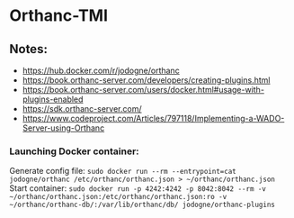 # Orthanc-TMI

## Notes:
- https://hub.docker.com/r/jodogne/orthanc
- https://book.orthanc-server.com/developers/creating-plugins.html
- https://book.orthanc-server.com/users/docker.html#usage-with-plugins-enabled
- https://sdk.orthanc-server.com/
- https://www.codeproject.com/Articles/797118/Implementing-a-WADO-Server-using-Orthanc 

### Launching Docker container:
Generate config file: `sudo docker run --rm --entrypoint=cat jodogne/orthanc /etc/orthanc/orthanc.json > ~/orthanc/orthanc.json`
Start container: `sudo docker run -p 4242:4242 -p 8042:8042 --rm -v ~/orthanc/orthanc.json:/etc/orthanc/orthanc.json:ro -v ~/orthanc/orthanc-db/:/var/lib/orthanc/db/ jodogne/orthanc-plugins`
